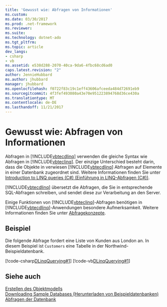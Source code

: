 ```yaml
---
title: 'Gewusst wie: Abfragen von Informationen'
ms.custom: 
ms.date: 03/30/2017
ms.prod: .net-framework
ms.reviewer: 
ms.suite: 
ms.technology: dotnet-ado
ms.tgt_pltfrm: 
ms.topic: article
dev_langs:
- csharp
- vb
ms.assetid: e538d288-2070-40ca-9da6-4fbc68cd6ad0
caps.latest.revision: "2"
author: JennieHubbard
ms.author: jhubbard
manager: jhubbard
ms.openlocfilehash: f0722f83c19c1eff43606afceeda484d72691eb9
ms.sourcegitcommit: 4f3fef493080a43e70e951223894768d36ce430a
ms.translationtype: MT
ms.contentlocale: de-DE
ms.lasthandoff: 11/21/2017
---
```

# <a name="how-to-query-for-information"></a>Gewusst wie: Abfragen von Informationen
Abfragen in [!INCLUDE[vbtecdlinq](../../../../../../includes/vbtecdlinq-md.md)] verwenden die gleiche Syntax wie Abfragen in [!INCLUDE[vbteclinq](../../../../../../includes/vbteclinq-md.md)]. Der einzige Unterschied besteht darin, dass die Objekte in verwiesen [!INCLUDE[vbtecdlinq](../../../../../../includes/vbtecdlinq-md.md)] Abfragen auf Elemente in einer Datenbank zugeordnet sind. Weitere Informationen finden Sie unter [Introduction to LINQ queries (C#) (Einführung in LINQ-Abfragen (C#))](~/docs/csharp/programming-guide/concepts/linq/introduction-to-linq-queries.md).  
  
 [!INCLUDE[vbtecdlinq](../../../../../../includes/vbtecdlinq-md.md)] übersetzt die Abfragen, die Sie in entsprechende SQL-Abfragen schreiben, und sendet diese zur Verarbeitung an den Server.  
  
 Einige Funktionen von [!INCLUDE[vbteclinq](../../../../../../includes/vbteclinq-md.md)]-Abfragen benötigen in [!INCLUDE[vbtecdlinq](../../../../../../includes/vbtecdlinq-md.md)]-Anwendungen besondere Aufmerksamkeit. Weitere Informationen finden Sie unter [Abfragekonzepte](../../../../../../docs/framework/data/adonet/sql/linq/query-concepts.md).  
  
## <a name="example"></a>Beispiel  
 Die folgende Abfrage fordert eine Liste von Kunden aus London an. In diesem Beispiel ist `Customers` eine Tabelle in der Northwind-Beispieldatenbank.  
  
 [!code-csharp[DLinqQuerying#1](../../../../../../samples/snippets/csharp/VS_Snippets_Data/DLinqQuerying/cs/Program.cs#1)]
 [!code-vb[DLinqQuerying#1](../../../../../../samples/snippets/visualbasic/VS_Snippets_Data/DLinqQuerying/vb/Module1.vb#1)]  
  
## <a name="see-also"></a>Siehe auch  
 [Erstellen des Objektmodells](../../../../../../docs/framework/data/adonet/sql/linq/creating-the-object-model.md)  
 [Downloading Sample Databases (Herunterladen von Beispieldatenbanken)](../../../../../../docs/framework/data/adonet/sql/linq/downloading-sample-databases.md)  
 [Abfragen der Datenbank](../../../../../../docs/framework/data/adonet/sql/linq/querying-the-database.md)
